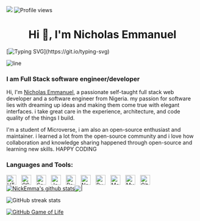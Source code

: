 ![](https://img.shields.io/badge/Microverse-blueviolet)
![Profile views](https://gpvc.arturio.dev/NickEmma) 

<h1 align="center">Hi 👋, I'm Nicholas Emmanuel</h1>

[![Typing SVG](https://readme-typing-svg.herokuapp.com?font=Architects+Daughter&size=30&color=7AF79A&lines=NickEmma+here...;I'm+a+full+stack+developer;I'm+available+for+hire;)](https://git.io/typing-svg)

![line](./img/line.gif)

### I am Full Stack software engineer/developer
Hi, I'm [Nicholas Emmanuel](https://NickEmma.me/), a passionate self-taught full stack web developer and a software engineer from Nigeria. my passion for software lies with dreaming up ideas and making them come true with elegant interfaces. i take great care in the experience, architecture, and code quality of the things I build.

I'm a student of Microverse, i am also an open-source enthusiast and maintainer. i learned a lot from the open-source community and i love how collaboration and knowledge sharing happened through open-source and learning new skills. HAPPY CODING 

### Languages and Tools:

[<img align="left" alt="HTML5" width="26px" src="https://cdn.jsdelivr.net/gh/devicons/devicon/icons/html5/html5-original.svg" style="padding-right:10px;" />](https://www.w3schools.com/html/)
[<img align="left" alt="CSS3" width="26px" src="https://cdn.jsdelivr.net/gh/devicons/devicon/icons/css3/css3-original.svg" style="padding-right:10px;" />](https://www.w3schools.com/css/)
[<img align="left" alt="Sass" width="26px" src="https://cdn.jsdelivr.net/gh/devicons/devicon/icons/sass/sass-original.svg" style="padding-right:10px;" />](https://sass-lang.com/)
[<img align="left" alt="JavaScript" width="26px" src="https://cdn.jsdelivr.net/gh/devicons/devicon/icons/javascript/javascript-original.svg" style="padding-right:10px;" />](https://www.javascript.com/)
[<img align="left" alt="React" width="26px" src="https://cdn.jsdelivr.net/gh/devicons/devicon/icons/react/react-original.svg" style="padding-right:10px;" />](https://reactjs.org/)
[<img align="left" alt="Node.js" width="26px" src="https://cdn.jsdelivr.net/gh/devicons/devicon/icons/nodejs/nodejs-original.svg" style="padding-right:10px;" />](https://nodejs.org/)
[<img align="left" alt="Ruby" width="26px" src="https://cdn.jsdelivr.net/gh/devicons/devicon/icons/ruby/ruby-original.svg" style="padding-right:10px;" />](https://www.ruby-lang.org/en/)
[<img align="left" alt="MongoDB" width="26px" src="https://cdn.jsdelivr.net/gh/devicons/devicon/icons/mongodb/mongodb-original.svg" style="padding-right:10px;" />](https://www.mongodb.com/)
[<img align="left" alt="MySQL" width="26px" src="https://cdn.jsdelivr.net/gh/devicons/devicon/icons/mysql/mysql-original.svg" style="padding-right:10px;" />](https://mysql.com)
[<img align="left" alt="Git" width="26px" src="https://cdn.jsdelivr.net/gh/devicons/devicon/icons/git/git-original.svg" style="padding-right:10px;" />](https://git.com)


<a href="https://github.com/NickEmma/github-readme-stats"><img align="center" src="https://github-readme-stats.vercel.app/api?username=NickEmma&show_icons=true&include_all_commits=true&theme=buefy&hide_border=true" alt="NickEmma's github stats" /></a><img align="center" src="https://github-readme-stats.vercel.app/api/top-langs/?username=NickEmma&layout=compact&theme=buefy&hide_border=true" /></a>|

![GitHub streak stats](https://github-readme-streak-stats.herokuapp.com/?user=NickEmma) 

[![GitHub Game of Life](https://github4life.herokuapp.com/NickEmma.gif?z=6)](https://github4life.herokuapp.com/NickEmma)
